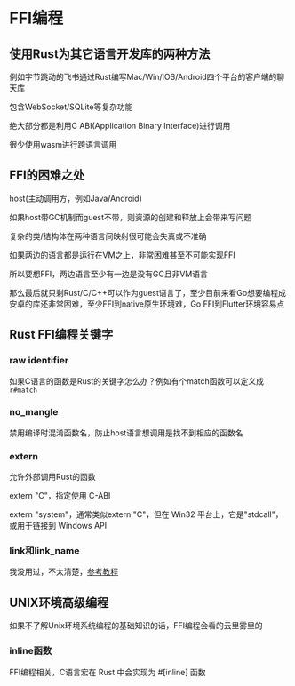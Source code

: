 # FFI编程

## 使用Rust为其它语言开发库的两种方法

例如字节跳动的飞书通过Rust编写Mac/Win/IOS/Android四个平台的客户端的聊天库

包含WebSocket/SQLite等复杂功能

绝大部分都是利用C ABI(Application Binary Interface)进行调用

很少使用wasm进行跨语言调用

## FFI的困难之处

host(主动调用方，例如Java/Android)

如果host带GC机制而guest不带，则资源的创建和释放上会带来写问题

复杂的类/结构体在两种语言间映射很可能会失真或不准确

如果两边的语言都是运行在VM之上，非常困难甚至不可能实现FFI

所以要想FFI，两边语言至少有一边是没有GC且非VM语言

那么最后就只剩Rust/C/C++可以作为guest语言了，至少目前来看Go想要编程成安卓的库还非常困难，至少FFI到native原生环境难，Go FFI到Flutter环境容易点

## Rust FFI编程关键字

### raw identifier

如果C语言的函数是Rust的关键字怎么办？例如有个match函数可以定义成`r#match`

### no_mangle

禁用编译时混淆函数名，防止host语言想调用是找不到相应的函数名

### extern

允许外部调用Rust的函数

extern "C"，指定使用 C-ABI

extern "system"，通常类似extern "C"，但在 Win32 平台上，它是"stdcall"，或用于链接到 Windows API

### link和link_name

我没用过，不太清楚，[参考教程](https://mp.weixin.qq.com/s?__biz=MzI1MjAzNDI1MA==&mid=2648210927&idx=1&sn=ccbb529d4fa01d9b2e864e5c41dd9c72&chksm=f1c5304ac6b2b95cb54739c9966de38537197088ec79767707ecb83c871931598c45fda5969f&scene=158#rd)

## UNIX环境高级编程

如果不了解Unix环境系统编程的基础知识的话，FFI编程会看的云里雾里的

### inline函数

FFI编程相关，C语言宏在 Rust 中会实现为 #\[inline] 函数
